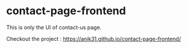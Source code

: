 # contact-page-frontend
This is only the UI of contact-us page.


Checkout the project : https://anik31.github.io/contact-page-frontend/
